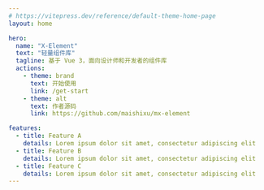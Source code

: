 ```yaml
---
# https://vitepress.dev/reference/default-theme-home-page
layout: home

hero:
  name: "X-Element"
  text: "轻量组件库"
  tagline: 基于 Vue 3，面向设计师和开发者的组件库
  actions:
    - theme: brand
      text: 开始使用
      link: /get-start
    - theme: alt
      text: 作者源码
      link: https://github.com/maishixu/mx-element

features:
  - title: Feature A
    details: Lorem ipsum dolor sit amet, consectetur adipiscing elit
  - title: Feature B
    details: Lorem ipsum dolor sit amet, consectetur adipiscing elit
  - title: Feature C
    details: Lorem ipsum dolor sit amet, consectetur adipiscing elit
---
```

